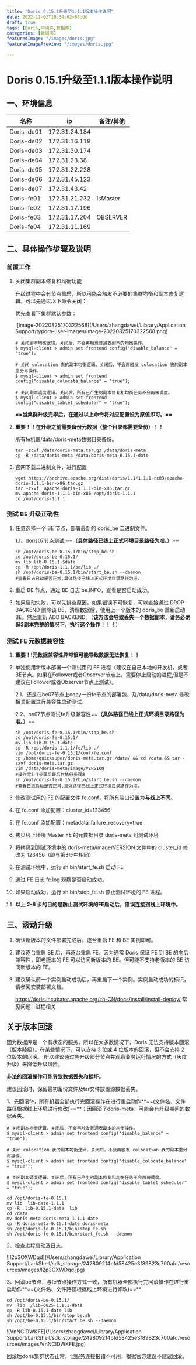 ```yaml
---
title: "Doris 0.15.1升级至1.1.1版本操作说明"
date: 2022-11-02T10:34:02+08:00
draft: true
tags: [Doris,中间件,数据库]
categories: [数据库]
featuredImage: "/images/doris.jpg"
featuredImagePreview: "/images/doris.jpg"

---
```


# Doris 0.15.1升级至1.1.1版本操作说明

## 一、环境信息

| 名称       | ip            | 备注/其他 |
| ---------- | ------------- | --------- |
| Doris-de01 | 172.31.24.184 |           |
| Doris-de02 | 172.31.16.119 |           |
| Doris-de03 | 172.31.30.174 |           |
| Doris-de04 | 172.31.23.38  |           |
| Doris-de05 | 172.31.22.228 |           |
| Doris-de06 | 172.31.45.123 |           |
| Doris-de07 | 172.31.43.42  |           |
| Doris-fe01 | 172.31.21.232 | IsMaster  |
| Doris-fe02 | 172.31.17.196 |           |
| Doris-fe03 | 172.31.17.204 | OBSERVER  |
| Doris-fe04 | 172.31.11.169 |           |

## **二、具体操作步骤及说明**

### 前置工作

1. 关闭集群副本修复和均衡功能

   升级过程中会有节点重启，所以可能会触发不必要的集群均衡和副本修复逻辑。可以先通过以下命令关闭：

   优先查看下集群默认参数：

   ![image-20220825170322568](/Users/zhangdawei/Library/Application Support/typora-user-images/image-20220825170322568.png)

   ```shell
   # 关闭副本均衡逻辑。关闭后，不会再触发普通表副本的均衡操作。
   $ mysql-client > admin set frontend config("disable_balance" = "true");
   
   # 关闭 colocation 表的副本均衡逻辑。关闭后，不会再触发 colocation 表的副本重分布操作。
   $ mysql-client > admin set frontend config("disable_colocate_balance" = "true");
   
   # 关闭副本调度逻辑。关闭后，所有已产生的副本修复和均衡任务不会再被调度。
   $ mysql-client > admin set frontend config("disable_tablet_scheduler" = "true");
   ```

   **==当集群升级完毕后，在通过以上命令将对应配置设为原值即可。==**

   

2. **重要！！在升级之前需要备份元数据（整个目录都需要备份）！！**

   所有fe机器/data/doris-meta数据目录备份。

   ```shell
   tar -zcvf /data/doris-meta.tar.gz /data/doris-meta
   cp -R /data/doris-meta /data/doris-meta-0.15.1-date
   ```

   

3. 官网下载二进制文件，进行配置

   ```shell
   wget https://archive.apache.org/dist/doris/1.1/1.1.1-rc03/apache-doris-1.1.1-bin-x86.tar.gz 
   tar -zxvf  apache-doris-1.1.1-bin-x86.tar.gz
   mv apache-doris-1.1.1-bin-x86 /opt/doris-1.1.1 
   cd /opt/doris-1.1.1
   ```

   

### 测试 BE 升级正确性

1. 任意选择一个 BE 节点，部署最新的 doris_be 二进制文件。

   1.1、doris07节点测试,**==（具体路径已线上正式环境目录路径为准。）==**

   ```shell
   sh /opt/doris-be-0.15.1/bin/stop_be.sh 
   cd /opt/doris-be-0.15.1/ 
   mv lib lib-0.15.1-$date 
   cp -R /opt/doris-1.1.1/be/lib ./ 
   sh /opt/doris-be-0.15.1/bin/start_be.sh --daemon 
   #查看日志启动是否正常,具体路径已线上正式环境目录路径为准。
   ```

2. 重启 BE 节点，通过 BE 日志 be.INFO，查看是否启动成功。

3. 如果启动失败，可以先排查原因。如果错误不可恢复，可以直接通过 DROP BACKEND 删除该 BE、清理数据后，使用上一个版本的 doris_be 重新启动 BE。然后重新 ADD BACKEND。（**该方法会导致丢失一个数据副本，请务必确保3副本完整的情况下，执行这个操作！！！**）

   



### 测试 FE 元数据兼容性

1. **重要！!元数据兼容性异常很可能导致数据无法恢复！！**

2. 单独使用新版本部署一个测试用的 FE 进程（建议在自己本地的开发机，或者BE节点。如果在Follower或者Observer节点上，需要停止启动的进程,但是不建议在Follower或者Observer节点上测试）。

   2.1、还是在be07节点上copy一份fe节点的部署包、及/data/doris-meta 修改相关配置进行兼容性启动测试。

   2.2、be07节点测试fe升级兼容性==**（具体路径已线上正式环境目录路径为准。）**==

   ```shell
   sh /opt/doris-fe-0.15.1/bin/stop_be.sh 
   cd /opt/doris-fe-0.15.1/ 
   mv lib lib-0.15.1-date 
   cp -R /opt/doris-1.1.1/fe/lib ./ 
   vim /opt/doris-fe-0.15.1/conf/fe.conf
   cp /home/quicksuper/doris-meta.tar.gz /data/ && cd /data && tar -zxvf doris-meta.tar.gz
   vim /data/doris-meta/image/VERSION
   #操作完3-7步骤后最后在执行步骤8
   sh /opt/doris-fe-0.15.1/bin/start_be.sh --daemon 
   #查看日志启动是否正常,具体路径已线上正式环境目录路径为准。
   ```

3. 修改测试用的 FE 的配置文件 fe.conf，将所有端口设置为**与线上不同**。

4. 在 fe.conf 添加配置：cluster_id=123456

5. 在 fe.conf 添加配置：metadata_failure_recovery=true

6. 拷贝线上环境 Master FE 的元数据目录 doris-meta 到测试环境

7. 将拷贝到测试环境中的 doris-meta/image/VERSION 文件中的 cluster_id 修改为 123456（即与第3步中相同）

8. 在测试环境中，运行 sh bin/start_fe.sh 启动 FE

9. 通过 FE 日志 fe.log 观察是否启动成功。

10. 如果启动成功，运行 sh bin/stop_fe.sh 停止测试环境的 FE 进程。

11. **以上 2-6 步的目的是防止测试环境的FE启动后，错误连接到线上环境中。**



## 三、滚动升级

1. 确认新版本的文件部署完成后。逐台重启 FE 和 BE 实例即可。

2. 建议逐台重启 BE 后，再逐台重启 FE。因为通常 Doris 保证 FE 到 BE 的向后兼容性，即老版本的 FE 可以访问新版本的 BE。但可能不支持老版本的 BE 访问新版本的 FE。

3. 建议确认前一个实例启动成功后，再重启下一个实例。实例启动成功的标识，请参阅安装部署文档。

   https://doris.incubator.apache.org/zh-CN/docs/install/install-deploy/  常见问题--进程相关

## 关于版本回滚

因为数据库是一个有状态的服务，所以在大多数情况下，Doris 无法支持版本回滚（版本降级）。在某些情况下，可以支持 3 位或 4 位版本的回滚，但不会支持 2 位版本的回滚。 所以建议通过先升级部分节点并观察业务运行情况的方式（灰度升级）来降低升级风险。

**非法的回滚操作可能导致数据丢失和损坏。**



建议回滚时，保留最初备份文件及tar文件放置源数据丢失。

1、先回滚fe，所有机器全部执行完回滚操作在进行重启动作**==(文件名、文件路径根据线上环境进行修改)==**；因回滚了doris-meta，可能会有升级期间的数据丢失。

```shell
# 关闭副本均衡逻辑。关闭后，不会再触发普通表副本的均衡操作。
$ mysql-client > admin set frontend config("disable_balance" = "true");

# 关闭 colocation 表的副本均衡逻辑。关闭后，不会再触发 colocation 表的副本重分布操作。
$ mysql-client > admin set frontend config("disable_colocate_balance" = "true");

# 关闭副本调度逻辑。关闭后，所有已产生的副本修复和均衡任务不会再被调度。
$ mysql-client > admin set frontend config("disable_tablet_scheduler" = "true");

cd /opt/doris-fe-0.15.1
mv lib  lib-date-1.1.1
cp -R  lib-0.15.1-date  lib
cd /data
mv doris-meta doris-meta-1.1.1-date
cp -R doris-meta-0.15.1-date doris-meta
sh /opt/doris-fe-0.15.1/bin/stop_fe.sh
sh /opt/doris-fe-0.15.1/bin/start_fe.sh --daemon
```

2、检查进程启动及日志。

![l2p3OXWDqd](/Users/zhangdawei/Library/Application Support/LarkShell/sdk_storage/242809214bfd58425e3f89823c700afd/resources/images/l2p3OXWDqd.jpg)

3、回滚be节点，与fe节点操作方式一致，所有机器全部执行完回滚操作在进行重启动作**==(文件名、文件路径根据线上环境进行修改)==**

```shell
cd /opt/doris-be-0.15.1/
mv  lib ./lib-0825-1.1.1-date
cp -R lib-0.15.1-date lib
sh /opt/be-0.15.1/bin/stop_be.sh
sh /opt/be-0.15.1/bin/start_be.sh --daemon
```

![VnNCIDWKFE](/Users/zhangdawei/Library/Application Support/LarkShell/sdk_storage/242809214bfd58425e3f89823c700afd/resources/images/VnNCIDWKFE.jpg)

 回滚后doris集群状态正常，但服务连接报错不可用，根据官方建议不建议回滚。
